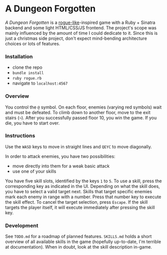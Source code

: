 # A Dungeon Forgotten

_A Dungeon Forgotten_ is a [rogue-like](https://en.wikipedia.org/wiki/Roguelike)-inspired game with a Ruby + Sinatra backend and some light HTML/CSS/JS frontend. The project's scope was mainly influenced by the amount of time I could dedicate to it. Since this is just a christmas side project, don't expect mind-bending architecture choices or lots of features.

### Installation 

- clone the repo
- `bundle install`
- `ruby rogue.rb`
- navigate to `localhost:4567`

### Overview

You control the `@` symbol. On each floor, enemies (varying red symbols) wait and must be defeated. To climb down to another floor, move to the exit stairs (`¬`). After you successfully passed floor 10, you win the game. If you die, you have to start over.

### Instructions

Use the `WASD` keys to move in straight lines and `QEYC` to move diagonally.

In order to attack enemies, you have two possibilities: 
- move directly into them for a weak basic attack
- use one of your skills


You have five skill slots, identified by the keys `1` to `5`. To use a skill, press the corresponding key as indicated in the UI. Depending on what the skill does, you have to select a valid target next. Skills that target specific enemies mark each enemy in range with a number. Press that number key to execute the skill effect. To cancel the target selection, press `Escape`.
If the skill targets the player itself, it will execute immediately after pressing the skill key.

### Development

See `TODO.md` for a roadmap of planned features. `SKILLS.md` holds a short overview of all available skills in the game (hopefully up-to-date, I'm terrible at documentation). When in doubt, look at the skill description in-game.